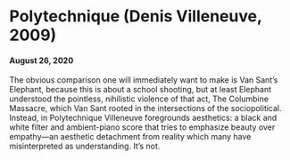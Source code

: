 # Polytechnique (Denis Villeneuve, 2009)
#### August 26, 2020
The obvious comparison one will immediately want to make is Van Sant’s Elephant, because this is about a school shooting, but at least Elephant understood the pointless, nihilistic violence of that act, The Columbine Massacre, which Van Sant rooted in the intersections of the sociopolitical. Instead, in Polytechnique Villeneuve foregrounds aesthetics: a black and white filter and ambient-piano score that tries to emphasize beauty over empathy––an aesthetic detachment from reality which many have misinterpreted as understanding. It’s not.